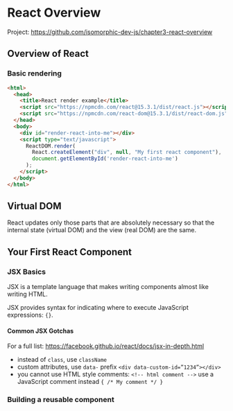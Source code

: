 # React Overview

Project: https://github.com/isomorphic-dev-js/chapter3-react-overview

## Overview of React

### Basic rendering

```html
<html>
  <head>
    <title>React render example</title>
    <script src="https://npmcdn.com/react@15.3.1/dist/react.js"></script>
    <script src="https://npmcdn.com/react-dom@15.3.1/dist/react-dom.js"></script>
  </head>
  <body>
    <div id="render-react-into-me"></div>
    <script type="text/javascript">
      ReactDOM.render(
        React.createElement("div", null, "My first react component"),
        document.getElementById('render-react-into-me')
      );
    </script>
  </body>
</html>
```

## Virtual DOM

React updates only those parts that are absolutely necessary so that the internal state (virtual DOM) and the view (real DOM) are the same.

## Your First React Component

### JSX Basics

JSX is a template language that makes writing components almost like writing HTML.

JSX provides syntax for indicating where to execute JavaScript expressions: `{}`.

#### Common JSX Gotchas

For a full list: https://facebook.github.io/react/docs/jsx-in-depth.html

* instead of `class`, use `className`
* custom attributes, use `data-` prefix `<div data-custom-id=”1234”></div>`
* you cannot use HTML style comments: `<!-- html comment -->` use a JavaScript comment instead `{ /* My comment */ }`

### Building a reusable component
